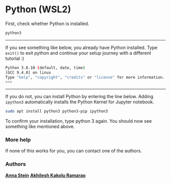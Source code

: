 # Python (WSL2) 

First, check whether Python is installed.

``` bash
python3
```
---
If you see something like below, you already have Python installed. Type `exit()` to exit python and continue your setup journey with a different tutorial :)

```bash
Python 3.8.10 (default, date, time)
[GCC 9.4.0] on linux
Type "help", "copyright", "credits" or "license" for more information.
>>> 
```
---

If you do not, you can install Python by entering the line below. Adding `ipython3` automatically installs the Python Kernel for Jupyter notebook.
```bash
sudo apt install python3 python3-pip ipython3
```

To confirm your installation, type python 3 again. You should now see something like mentioned above.  

### More help
If none of this works for you, you can contact one of the authors. 

### Authors
[**Anna Stein**](https://slam.phil.hhu.de/authors/anna/)
[**Akhilesh Kakolu Ramarao**](https://slam.phil.hhu.de/authors/akhilseh/)
